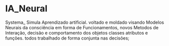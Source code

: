 # IA_Neural
Systema_ Simula Aprendizado artificial. voltado e moldado visando Modelos Neurais da consciência em forma de Funcionamentos, novos Metodos de Interação, decisão e comportamento dos objetos classes atributos e funções. todos trabalhado de forma conjunta nas decisões;
